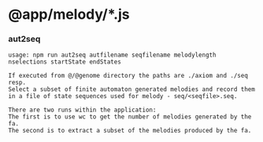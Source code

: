 # @app/melody/*.js

### aut2seq
    usage: npm run aut2seq autfilename seqfilename melodylength  nselections startState endStates

    If executed from @/@genome directory the paths are ./axiom and ./seq resp.
    Select a subset of finite automaton generated melodies and record them 
    in a file of state sequences used for melody - seq/<seqfile>.seq.

    There are two runs within the application:
    The first is to use wc to get the number of melodies generated by the fa.
    The second is to extract a subset of the melodies produced by the fa.

